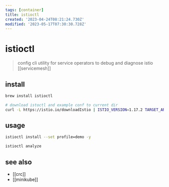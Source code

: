 ```yaml
---
tags: [container]
title: istioctl
created: '2023-04-24T08:21:24.730Z'
modified: '2023-05-17T07:30:30.728Z'
---
```


# istioctl

> config cli utility for service operators to debug and diagnose istio [[servicemesh]]

## install

```sh
brew install istioctl

# download istoctl and example conf to current dir
curl -L https://istio.io/downloadIstio | ISTIO_VERSION=1.17.2 TARGET_ARCH=x86_64 sh -
```

## usage

```sh
istioctl install --set profile=demo -y

istioctl analyze
```

## see also

- [[crc]]
- [[minikube]]
